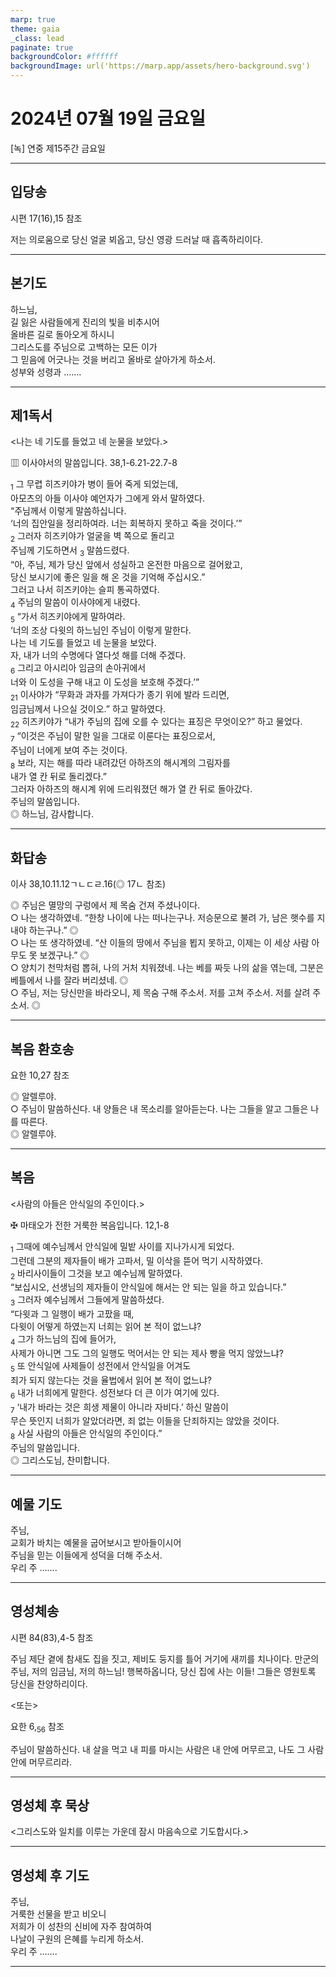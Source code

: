 ```yaml
---
marp: true
theme: gaia
_class: lead
paginate: true
backgroundColor: #ffffff
backgroundImage: url('https://marp.app/assets/hero-background.svg')
---
```


# 2024년 07월 19일 금요일

[녹] 연중 제15주간 금요일  




---

## 입당송

시편 17(16),15 참조

저는 의로움으로 당신 얼굴 뵈옵고, 당신 영광 드러날 때 흡족하리이다.  
  


---

## 본기도

하느님,  
길 잃은 사람들에게 진리의 빛을 비추시어  
올바른 길로 돌아오게 하시니  
그리스도를 주님으로 고백하는 모든 이가  
그 믿음에 어긋나는 것을 버리고 올바로 살아가게 하소서.  
성부와 성령과 …….  
  


---

## 제1독서

<나는 네 기도를 들었고 네 눈물을 보았다.>

▥ 이사야서의 말씀입니다. 38,1-6.21-22.7-8

<sub>1</sub> 그 무렵 히즈키야가 병이 들어 죽게 되었는데,  
아모츠의 아들 이사야 예언자가 그에게 와서 말하였다.  
“주님께서 이렇게 말씀하십니다.  
‘너의 집안일을 정리하여라. 너는 회복하지 못하고 죽을 것이다.’”  
<sub>2</sub> 그러자 히즈키야가 얼굴을 벽 쪽으로 돌리고  
주님께 기도하면서 <sub>3</sub> 말씀드렸다.  
“아, 주님, 제가 당신 앞에서 성실하고 온전한 마음으로 걸어왔고,  
당신 보시기에 좋은 일을 해 온 것을 기억해 주십시오.”  
그러고 나서 히즈키야는 슬피 통곡하였다.  
<sub>4</sub> 주님의 말씀이 이사야에게 내렸다.  
<sub>5</sub> “가서 히즈키야에게 말하여라.  
‘너의 조상 다윗의 하느님인 주님이 이렇게 말한다.  
나는 네 기도를 들었고 네 눈물을 보았다.  
자, 내가 너의 수명에다 열다섯 해를 더해 주겠다.  
<sub>6</sub> 그리고 아시리아 임금의 손아귀에서  
너와 이 도성을 구해 내고 이 도성을 보호해 주겠다.’”  
<sub>21</sub> 이사야가 “무화과 과자를 가져다가 종기 위에 발라 드리면,  
임금님께서 나으실 것이오.” 하고 말하였다.  
<sub>22</sub> 히즈키야가 “내가 주님의 집에 오를 수 있다는 표징은 무엇이오?” 하고 물었다.  
<sub>7</sub> “이것은 주님이 말한 일을 그대로 이룬다는 표징으로서,  
주님이 너에게 보여 주는 것이다.  
<sub>8</sub> 보라, 지는 해를 따라 내려갔던 아하즈의 해시계의 그림자를  
내가 열 칸 뒤로 돌리겠다.”  
그러자 아하즈의 해시계 위에 드리워졌던 해가 열 칸 뒤로 돌아갔다.  
주님의 말씀입니다.  
◎ 하느님, 감사합니다.  
  


---

## 화답송

이사 38,10.11.12ㄱㄴㄷㄹ.16(◎ 17ㄴ 참조)

◎ 주님은 멸망의 구렁에서 제 목숨 건져 주셨나이다.  
○ 나는 생각하였네. “한창 나이에 나는 떠나는구나. 저승문으로 불려 가, 남은 햇수를 지내야 하는구나.” ◎  
○ 나는 또 생각하였네. “산 이들의 땅에서 주님을 뵙지 못하고, 이제는 이 세상 사람 아무도 못 보겠구나.” ◎  
○ 양치기 천막처럼 뽑혀, 나의 거처 치워졌네. 나는 베를 짜듯 나의 삶을 엮는데, 그분은 베틀에서 나를 잘라 버리셨네. ◎  
○ 주님, 저는 당신만을 바라오니, 제 목숨 구해 주소서. 저를 고쳐 주소서. 저를 살려 주소서. ◎  
  


---

## 복음 환호송

요한 10,27 참조

◎ 알렐루야.  
○ 주님이 말씀하신다. 내 양들은 내 목소리를 알아듣는다. 나는 그들을 알고 그들은 나를 따른다.  
◎ 알렐루야.  
  


---

## 복음

<사람의 아들은 안식일의 주인이다.>

✠ 마태오가 전한 거룩한 복음입니다. 12,1-8

<sub>1</sub> 그때에 예수님께서 안식일에 밀밭 사이를 지나가시게 되었다.  
그런데 그분의 제자들이 배가 고파서, 밀 이삭을 뜯어 먹기 시작하였다.  
<sub>2</sub> 바리사이들이 그것을 보고 예수님께 말하였다.  
“보십시오, 선생님의 제자들이 안식일에 해서는 안 되는 일을 하고 있습니다.”  
<sub>3</sub> 그러자 예수님께서 그들에게 말씀하셨다.  
“다윗과 그 일행이 배가 고팠을 때,  
다윗이 어떻게 하였는지 너희는 읽어 본 적이 없느냐?  
<sub>4</sub> 그가 하느님의 집에 들어가,  
사제가 아니면 그도 그의 일행도 먹어서는 안 되는 제사 빵을 먹지 않았느냐?  
<sub>5</sub> 또 안식일에 사제들이 성전에서 안식일을 어겨도  
죄가 되지 않는다는 것을 율법에서 읽어 본 적이 없느냐?  
<sub>6</sub> 내가 너희에게 말한다. 성전보다 더 큰 이가 여기에 있다.  
<sub>7</sub> ‘내가 바라는 것은 희생 제물이 아니라 자비다.’ 하신 말씀이  
무슨 뜻인지 너희가 알았더라면, 죄 없는 이들을 단죄하지는 않았을 것이다.  
<sub>8</sub> 사실 사람의 아들은 안식일의 주인이다.”  
주님의 말씀입니다.  
◎ 그리스도님, 찬미합니다.  
  


---

## 예물 기도

주님,  
교회가 바치는 예물을 굽어보시고 받아들이시어  
주님을 믿는 이들에게 성덕을 더해 주소서.  
우리 주 …….  
  


---

## 영성체송

시편 84(83),4-5 참조

주님 제단 곁에 참새도 집을 짓고, 제비도 둥지를 틀어 거기에 새끼를 치나이다. 만군의 주님, 저의 임금님, 저의 하느님! 행복하옵니다, 당신 집에 사는 이들! 그들은 영원토록 당신을 찬양하리이다.  
  
<또는>  
  
요한 6,<sub>56</sub> 참조  
  
주님이 말씀하신다. 내 살을 먹고 내 피를 마시는 사람은 내 안에 머무르고, 나도 그 사람 안에 머무르리라.  


---

## 영성체 후 묵상

<그리스도와 일치를 이루는 가운데 잠시 마음속으로 기도합시다.>  


---

## 영성체 후 기도

주님,  
거룩한 선물을 받고 비오니  
저희가 이 성찬의 신비에 자주 참여하여  
나날이 구원의 은혜를 누리게 하소서.  
우리 주 …….  
  


---